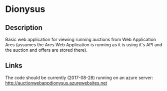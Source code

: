 # Dionysus

## Description

Basic web application for viewing running auctions from Web Application Ares (assumes the Ares Web Application is running as it is using it's API and the auction and offers are stored there).

## Links

The code should be currently (2017-08-28) running on an azure server: 
http://auctionwebappdionysus.azurewebsites.net